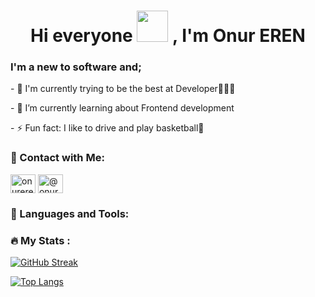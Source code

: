 <h1 align="center">Hi everyone <a target="_blank" rel="noopener noreferrer nofollow" href="https://raw.githubusercontent.com/MartinHeinz/MartinHeinz/master/wave.gif" data-target="animated-image.originalLink"><img src="https://raw.githubusercontent.com/MartinHeinz/MartinHeinz/master/wave.gif" height="50px" style="max-width: 100%; display: inline-block;" data-target="animated-image.originalImage"></a> , I'm Onur EREN</h1>
<h3 align="left">I'm a new to software and;</h3>

<p align="left"> - 🔭 I'm currently trying to be the best at Developer🧑🏽‍💻 
<p align="left"> - 🌱 I’m currently learning about Frontend development 
<p align="left"> - ⚡ Fun fact: I like to drive and play basketball🏀 

<h3 align="left">🤙 Contact with Me: </h3>

<a href="https://www.linkedin.com/in/onureren01/" rel="nofollow"><img align="center" src="https://raw.githubusercontent.com/rahuldkjain/github-profile-readme-generator/master/src/images/icons/Social/linked-in-alt.svg" alt="onureren01" height="30" width="40" style="max-width: 100%;"></a>
<a href="https://medium.com/@onureren01/aboutt" target="blank"><img align="center" src="https://raw.githubusercontent.com/rahuldkjain/github-profile-readme-generator/master/src/images/icons/Social/medium.svg" alt="@onureren01/about" height="30" width="40" /></a>

<h3 align="left">🔧 Languages and Tools:</h3>

### :fire: My Stats :
[![GitHub Streak](http://github-readme-streak-stats.herokuapp.com?user=OnurEren01&theme=neon&hide_border=true&border_radius=7)](https://git.io/streak-stats)

[![Top Langs](https://github-readme-stats.vercel.app/api/top-langs/?username=OnurEren01&layout=compact&theme=synthwave)](https://github.com/OnurEren01/github-readme-stats)

